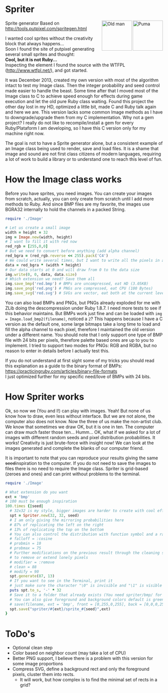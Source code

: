 
# Spriter
<a href="https://rawgithub.com/Maumagnaguagno/Spriter/master/images/sprite_65.svg" target="_blank">
<img src="https://rawgithub.com/Maumagnaguagno/Spriter/master/images/sprite_65.svg" align="right" width="96px" title="Puma" border="0"/>
</a>

<a href="https://rawgithub.com/Maumagnaguagno/Spriter/master/images/sprite_64.svg" target="_blank">
<img src="https://rawgithub.com/Maumagnaguagno/Spriter/master/images/sprite_64.svg" align="right" width="96px" title="Old man" border="0"/>
</a>

  Sprite generator
  Based on http://tools.putpixel.com/spritegen.html

I wanted cool sprites without the creativity block that always happens...  
Soon I found the site of putpixel generating several small sprites and thought:  
  **Cool, but it is not Ruby...**  
Inspecting the element I found the source with the WTFPL (http://www.wtfpl.net/), and got started.

It was December 2013, created my own version with most of the algorithm intact to test my Image class.
Then the integer probability and seed control made easier to handle the beast. Some time after that I moved most of the Image class to C to achieve speed enough for effects during game execution and let the old pure Ruby class waiting.
Found this project the other day lost in my HD, optimized a little bit, made C and Ruby talk again and here we are.
This version lacks some common Image methods as I have to downgrade/upgrade them from my C implementation. Why not a gem project? I really do not like to recompile/install a gem for every Ruby/Plataform I am developing, so I have this C version only for my machine right now.

The goal is not to have a Sprite generator alone, but a consistent example of an Image class being used to render, save and load files. It is a shame that image and sound are not first class citizens of modern languages, requiring a lot of work to build a library or to understand one to reach this level of fun.

# How the Image class works
Before you have sprites, you need images. You can create your images from scratch, actually, you can only create from scratch until I add more methods to Ruby. And since BMP files are my favorite, the images use BGRA32 internally to hold the channels in a packed String.
```Ruby
require './Image'

# Let us create a small image
width = height = 32
img = Image.new(width, height)
# I want to fill it with red now
red_rgb = [255,0,0]
# But we need to convert before anything (add alpha channel)
red_bgra = (red_rgb.reverse << 255).pack('C4')
# We could write several times, but I want to write all the pixels in a single call
data = red_bgra * (width * height)
# Our data starts at 0 and will draw from 0 to the data size
img.write(0, 0, data, data.size)
# Which extension we need? Save them all
img.save_bmp('red.bmp') # BMPs are uncompressed, eat HD (3.05KB)
img.save_png('red.png') # PNGs are compressed, eat CPU (100 Bytes)
img.save_svg('red.svg') # SVGs are vector, eat both at the current level (66.4 KB)
```
You can also load BMPs and PNGs, but PNGs already exploded for me with ZLib doing the descompression under Ruby 1.8.7. I need more tests to see if this behavior maintains. But BMPs work just fine and can be loaded with ```img = Image.load_bmp2(filename)```, noticed a ```2```? This happens because I have a C version as the default one, some large bitmaps take a long time to load and fill the alpha channel to each pixel, therefore I maintained the old version under a different name. You should note that I only support one type of BMP file with 24 bits per pixels, therefore palette based ones are up to you to implement. I tried to support two modes for PNGs: RGB and RGBA, but no reason to enter in details before I actually test this.

If you do not understand at first sight some of my tricks you should read this explanation as a guide to the binary format of BMPs: https://practicingruby.com/articles/binary-file-formats  
I just optimized further for my specific need/love of BMPs with 24 bits.

# How Spriter works
Ok, so now we (You and I!) can play with images. Yeah! But none of us know how to draw, even less without interface. But we are not alone, the computer also does not know. Now the three of us make the non-artist club. We know that sometimes we draw OK, but it is one in ten. The computer can draw much faster those ten... Humm... OK, what if we asked for a lot of images with different random seeds and pixel distribution probabilities. It works! Creativity is just brute-force with insight now! We can look at the images generated and complete the blanks of our computer friend.

It is important to note that you can reproduce your results giving the same ~~seed~~inspiration to the computer. If you do not need to save the images to files there is no need to require the Image class. Spriter is grid-based (zeroes and ones) and can print without problems to the terminal.

```Ruby
require './Image'

# What extension do you want
ext = 'bmp'
# 100 must be enough inspiration
100.times {|seed|
  # 32x32 is my style, bigger images are harder to create with cool effects
  spt = Spriter.new(32, 32, seed)
  # I am only giving the mirroring probabilities here
  # 87% of replicating the left on the right
  # 13% of replicating the top on the bottom
  # You can also control the distribution with function symbol and a range
  # falloff = :cosine
  # probmin = 10
  # probmax = 75
  # Further modifications on the previous result through the cleaning stage
  # to remove or extend lonely pixels
  # modifier = :remove
  # clean = 88
  # modify = 90
  spt.generate(87, 13)
  # If you want to see in the Terminal, print it
  # just make sure the character "\0" is invisible and "\1" is visible
  puts spt.to_s, '-' * 32
  # Save it to a folder that already exists (You need spriter/bmp/ for this example to work)
  # You can also give foreground and background colors default is green on black
  # save(filename, ext = 'bmp', front = [0,255,0,255], back = [0,0,0,255])
  spt.save("spriter/#{ext}/sprite_#{seed}",ext)
}
```

# ToDo's
- Optional clean step
- Color based on neighbor count (may take a lot of CPU)
- Better PNG support, I believe there is a problem with this version for some image proportions
- Compress SVG, define a background rect and only the foreground pixels, cluster them into rects.
  - It will work, but how complex is to find the minimal set of rects in a grid?
